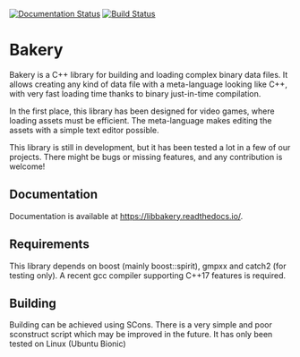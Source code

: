 [![Documentation Status](https://readthedocs.org/projects/libbakery/badge/?version=latest)](https://libbakery.readthedocs.io/en/latest/?badge=latest)
[![Build Status](https://travis-ci.com/kingofpayne/bakery.svg?branch=master)](https://travis-ci.com/kingofpayne/bakery)

# Bakery

Bakery is a C++ library for building and loading complex binary data files. It
allows creating any kind of data file with a meta-language looking like C++,
with very fast loading time thanks to binary just-in-time compilation.

In the first place, this library has been designed for video games, where
loading assets must be efficient. The meta-language makes editing the assets
with a simple text editor possible.

This library is still in development, but it has been tested a lot in a few of
our projects. There might be bugs or missing features, and any contribution is
welcome!

## Documentation

Documentation is available at https://libbakery.readthedocs.io/.

## Requirements

This library depends on boost (mainly boost::spirit), gmpxx and catch2 (for
testing only). A recent gcc compiler supporting C++17 features is required.

## Building

Building can be achieved using SCons. There is a very simple and poor sconstruct
script which may be improved in the future. It has only been tested on Linux
(Ubuntu Bionic)
